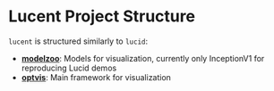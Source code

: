 # Lucent Project Structure

`lucent` is structured similarly to `lucid`:

* [**modelzoo**](modelzoo/):
  Models for visualization, currently only InceptionV1 for reproducing Lucid demos
* [**optvis**](optvis/):
  Main framework for visualization
